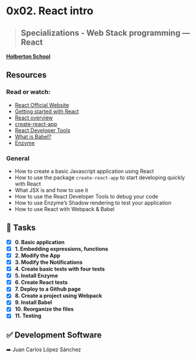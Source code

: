 
# 0x02. React intro
> ## Specializations - Web Stack programming ― React  
**[Holberton School](https://www.holbertonschool.com/)** 

## Resources
### Read or watch:
* [React Official Website](https://reactjs.org/)
* [Getting started with React](https://www.taniarascia.com/getting-started-with-react/)
* [React overview](https://reactjs.org/docs/getting-started.html)
* [create-react-app](https://github.com/facebook/create-react-app)
* [React Developer Tools](https://chrome.google.com/webstore/detail/react-developer-tools/fmkadmapgofadopljbjfkapdkoienihi)
* [What is Babel?](https://babeljs.io/docs/en/)
* [Enzyme](https://enzymejs.github.io/enzyme/docs/api/shallow.html)

### General
* How to create a basic Javascript application using React
* How to use the package ```create-react-app``` to start developing quickly with React
* What JSX is and how to use it
* How to use the React Developer Tools to debug your code
* How to use Enzyme’s Shadow rendering to test your application
* How to use React with Webpack & Babel

## :bookmark_tabs: Tasks
* [x] **0. Basic application**
* [x] **1. Embedding expressions, functions**
* [x] **2. Modify the App**
* [x] **3. Modify the Notifications**
* [x] **4. Create basic tests with four tests**
* [x] **5. Install Enzyme**
* [x] **6. Create React tests**
* [x] **7. Deploy to a Github page**
* [x] **8. Create a project using Webpack**
* [x] **9. Install Babel**
* [x] **10. Reorganize the files**
* [x] **11. Testing**

## :white_check_mark: Development Software
:arrow_right: Juan Carlos López Sánchez


